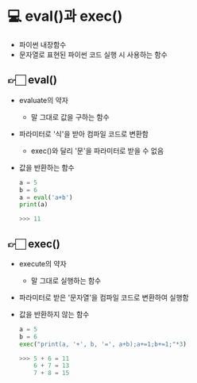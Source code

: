 # 💻 eval()과 exec()

- 파이썬 내장함수
- 문자열로 표현된 파이썬 코드 실행 시 사용하는 함수

## 👉🏻 eval()

- evaluate의 약자
  - 말 그대로 값을 구하는 함수
- 파라미터로 '식'을 받아 컴파일 코드로 변환함
  - exec()와 달리 '문'을 파라미터로 받을 수 없음
- 값을 반환하는 함수

    ```python
    a = 5
    b = 6
    a = eval('a+b')
    print(a)

    >>> 11
    ```

## 👉🏻 exec()

- execute의 약자
  - 말 그대로 실행하는 함수
- 파라미터로 받은 '문자열'을 컴파일 코드로 변환하여 실행함
- 값을 반환하지 않는 함수

    ```python
    a = 5
    b = 6
    exec("print(a, '+', b, '=', a+b);a+=1;b+=1;"*3)

    >>> 5 + 6 = 11
        6 + 7 = 13
        7 + 8 = 15
    ```